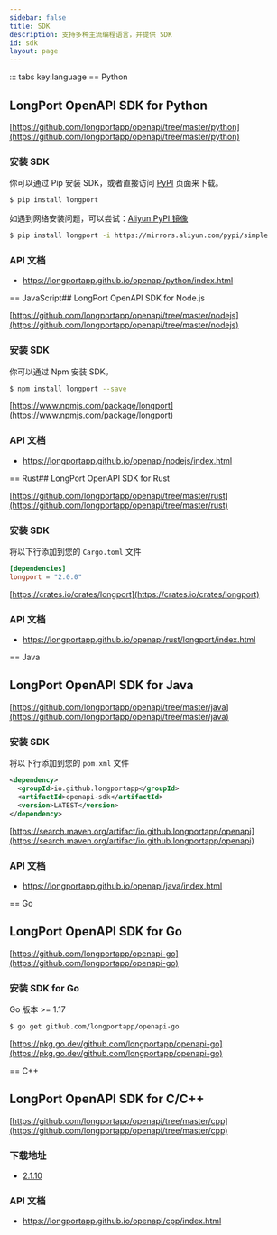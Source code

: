 ```yaml
---
sidebar: false
title: SDK
description: 支持多种主流编程语言，并提供 SDK
id: sdk
layout: page
---
```


<SDK />

::: tabs key:language
== Python

## LongPort OpenAPI SDK for Python

[https://github.com/longportapp/openapi/tree/master/python](https://github.com/longportapp/openapi/tree/master/python)

### 安装 SDK

你可以通过 Pip 安装 SDK，或者直接访问 [PyPI](https://pypi.org/project/longport/) 页面来下载。

```bash
$ pip install longport
```

如遇到网络安装问题，可以尝试：[Aliyun PyPI 镜像](https://mirrors.aliyun.com/pypi/simple)

```bash
$ pip install longport -i https://mirrors.aliyun.com/pypi/simple
```

### API 文档

- https://longportapp.github.io/openapi/python/index.html

== JavaScript## LongPort OpenAPI SDK for Node.js

[https://github.com/longportapp/openapi/tree/master/nodejs](https://github.com/longportapp/openapi/tree/master/nodejs)

### 安装 SDK

你可以通过 Npm 安装 SDK。

```bash
$ npm install longport --save
```

[https://www.npmjs.com/package/longport](https://www.npmjs.com/package/longport)

### API 文档

- https://longportapp.github.io/openapi/nodejs/index.html

== Rust## LongPort OpenAPI SDK for Rust

[https://github.com/longportapp/openapi/tree/master/rust](https://github.com/longportapp/openapi/tree/master/rust)

### 安装 SDK

将以下行添加到您的 `Cargo.toml` 文件

```toml
[dependencies]
longport = "2.0.0"
```

[https://crates.io/crates/longport](https://crates.io/crates/longport)

### API 文档

- https://longportapp.github.io/openapi/rust/longport/index.html

== Java

## LongPort OpenAPI SDK for Java

[https://github.com/longportapp/openapi/tree/master/java](https://github.com/longportapp/openapi/tree/master/java)

### 安装 SDK

将以下行添加到您的 `pom.xml` 文件

```xml
<dependency>
  <groupId>io.github.longportapp</groupId>
  <artifactId>openapi-sdk</artifactId>
  <version>LATEST</version>
</dependency>
```

[https://search.maven.org/artifact/io.github.longportapp/openapi](https://search.maven.org/artifact/io.github.longportapp/openapi)

### API 文档

- https://longportapp.github.io/openapi/java/index.html

== Go

## LongPort OpenAPI SDK for Go

[https://github.com/longportapp/openapi-go](https://github.com/longportapp/openapi-go)

### 安装 SDK for Go

Go 版本 >= 1.17

```bash
$ go get github.com/longportapp/openapi-go
```

[https://pkg.go.dev/github.com/longportapp/openapi-go](https://pkg.go.dev/github.com/longportapp/openapi-go)

== C++

## LongPort OpenAPI SDK for C/C++

[https://github.com/longportapp/openapi/tree/master/cpp](https://github.com/longportapp/openapi/tree/master/cpp)

### 下载地址

- [2.1.10](https://static.lbctrl.com/openapi-sdk/openapi-cpp-sdk-2.1.10.tar.gz)

### API 文档

- https://longportapp.github.io/openapi/cpp/index.html
